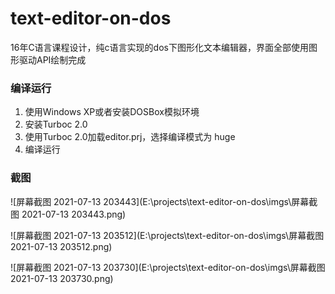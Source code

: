 # text-editor-on-dos

16年C语言课程设计，纯c语言实现的dos下图形化文本编辑器，界面全部使用图形驱动API绘制完成



### 编译运行

1. 使用Windows XP或者安装DOSBox模拟环境
2. 安装Turboc 2.0
3. 使用Turboc 2.0加载editor.prj，选择编译模式为 huge
4. 编译运行



### 截图



![屏幕截图 2021-07-13 203443](E:\projects\text-editor-on-dos\imgs\屏幕截图 2021-07-13 203443.png)

![屏幕截图 2021-07-13 203512](E:\projects\text-editor-on-dos\imgs\屏幕截图 2021-07-13 203512.png)

![屏幕截图 2021-07-13 203730](E:\projects\text-editor-on-dos\imgs\屏幕截图 2021-07-13 203730.png)
